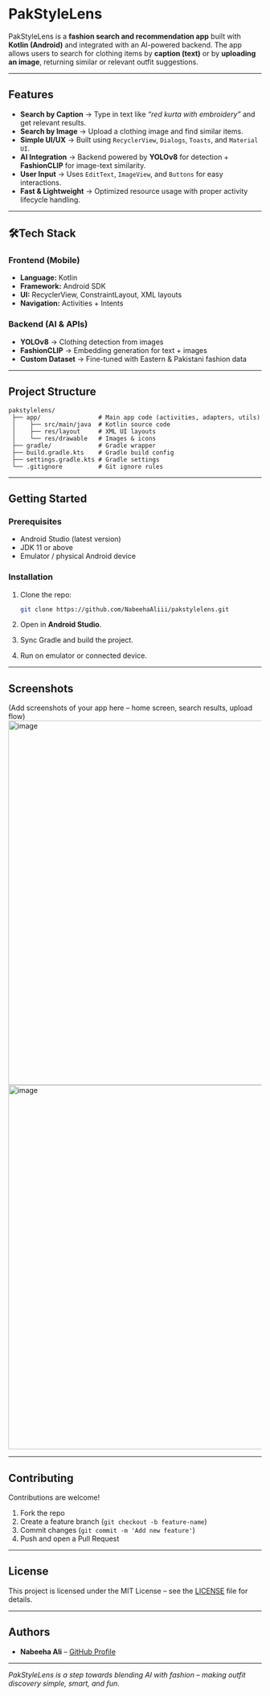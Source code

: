 # PakStyleLens

PakStyleLens is a **fashion search and recommendation app** built with **Kotlin (Android)** and integrated with an AI-powered backend.
The app allows users to search for clothing items by **caption (text)** or by **uploading an image**, returning similar or relevant outfit suggestions.

---

## Features

* **Search by Caption** → Type in text like *“red kurta with embroidery”* and get relevant results.
* **Search by Image** → Upload a clothing image and find similar items.
* **Simple UI/UX** → Built using `RecyclerView`, `Dialogs`, `Toasts`, and `Material UI`.
* **AI Integration** → Backend powered by **YOLOv8** for detection + **FashionCLIP** for image-text similarity.
* **User Input** → Uses `EditText`, `ImageView`, and `Buttons` for easy interactions.
* **Fast & Lightweight** → Optimized resource usage with proper activity lifecycle handling.

---

## 🛠Tech Stack

### Frontend (Mobile)

* **Language:** Kotlin
* **Framework:** Android SDK
* **UI:** RecyclerView, ConstraintLayout, XML layouts
* **Navigation:** Activities + Intents

### Backend (AI & APIs)

* **YOLOv8** → Clothing detection from images
* **FashionCLIP** → Embedding generation for text + images
* **Custom Dataset** → Fine-tuned with Eastern & Pakistani fashion data

---

## Project Structure

```
pakstylelens/
 ├── app/                # Main app code (activities, adapters, utils)
 │    ├── src/main/java  # Kotlin source code
 │    ├── res/layout     # XML UI layouts
 │    └── res/drawable   # Images & icons
 ├── gradle/             # Gradle wrapper
 ├── build.gradle.kts    # Gradle build config
 ├── settings.gradle.kts # Gradle settings
 └── .gitignore          # Git ignore rules
```

---

## Getting Started

### Prerequisites

* Android Studio (latest version)
* JDK 11 or above
* Emulator / physical Android device

### Installation

1. Clone the repo:

   ```bash
   git clone https://github.com/NabeehaAliii/pakstylelens.git
   ```
2. Open in **Android Studio**.
3. Sync Gradle and build the project.
4. Run on emulator or connected device.

---

## Screenshots

(Add screenshots of your app here – home screen, search results, upload flow)
<img width="1604" height="725" alt="image" src="https://github.com/user-attachments/assets/35fb3297-11ca-4113-9c9f-fb225e0218ae" />
<img width="1604" height="725" alt="image" src="https://github.com/user-attachments/assets/3a63783f-5dc8-4ad6-b037-be66e67f5071" />

---

## Contributing

Contributions are welcome!

1. Fork the repo
2. Create a feature branch (`git checkout -b feature-name`)
3. Commit changes (`git commit -m 'Add new feature'`)
4. Push and open a Pull Request

---

## License

This project is licensed under the MIT License – see the [LICENSE](LICENSE) file for details.

---

## Authors

* **Nabeeha Ali** – [GitHub Profile](https://github.com/NabeehaAliii)

---

*PakStyleLens is a step towards blending AI with fashion – making outfit discovery simple, smart, and fun.*

